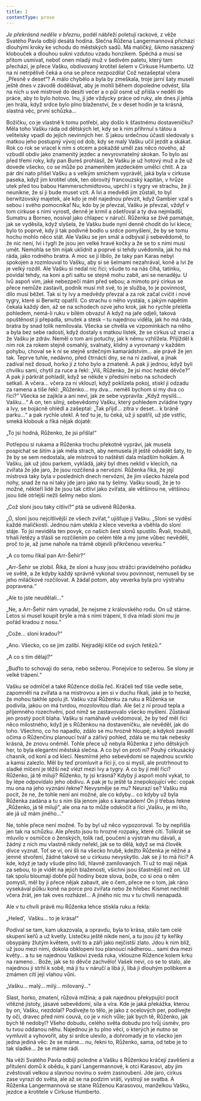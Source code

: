 ```yaml
---
title: I
contentType: prose
---
```


<section>

_Je překrásná neděle v březnu_, podél nábřeží poletují rackové, z věže Svatého Pavla odbíjí desátá hodina. Slečna Růžena Langermannová přichází dlouhými kroky ke vchodu do městských sadů. Má maličký, šikmo nasazený klobouček a dlouhou sukni vzdutou vzadu honzíkem. Spěchá a musí se přitom usmívat, neboť onen mladý muž v šedivém paletu, který tam přechází, je přece Vašku, obdivovaný krotitel šelem v Cirkuse Humberto. Už na ni netrpělivě čeká a ona se přece nezpozdila! Což nezašeptal včera „Přesně v deset“? A málo chybělo a byla by zmeškala, troje jarní šaty museli ještě dnes v závodě dodělávat, aby je mohli během dopoledne odvést, šila na nich u své mistrové do desíti večer a o půl osmé už přišla v neděli do práce, aby to bylo hotovo. Inu, jí jde vždycky práce od ruky, ale dnes jí jehla jen hrála, když srdce bylo plno blaženství, že v deset hodin je ta krásná, slastná věc, první schůzka…

Božíčku, co je vlastně k tomu potřebí, aby došlo k šťastnému dostaveníčku? Měla toho Vašku ráda od dětských let, kdy se k nim přihrnul s tátou a velitelsky vpadl do jejích nevinných her. S jakou srdečnou účastí sledovaly s matkou jeho postupný vývoj od dob, kdy se malý Vašku učil jezdit a skákat. Rok co rok se vracel k nim s otcem a pokaždé uměl zas něco nového, až vzbudil obdiv jako znamenitý jezdec a nevyrovnatelný skokan. To bylo asi před třemi roky, kdy pan Bureš prohlásil, že Vašku je už hotový muž a že už dovede všecko, co se může po znamenitém jezdeckém umělci chtít. A za pár dní nato přišel Vašku a s velkým smíchem vyprávěl, jaká byla v cirkuse paseka, když jim krotitel utek, ten obrovitý francouzský kapitán, v hrůze utek před tou babou Hammerschmidtovou, uprchl i s tygry ve strachu, že jí neunikne, že si ji bude muset vzít. A lvi a medvědi jim zůstali, to byl berwitzovský majetek, ale kdo je měl najednou převzít, když Gambier vzal s sebou i svého pomocníka! Nu, kdo by je převzal, Vašku je převzal, vždyť v tom cirkuse s nimi vyrostl, denně je krmil a ošetřoval a ty dva nejmladší, Sumatru a Borneo, nosíval jako chlapec v náručí. Růženka se živě pamatuje, jak se vyděsila, když slyšela, že Vašku bude nyní denně chodit do lví klece; bylo to poprvé, kdy ji tak podivně bodlo u srdce pomyšlení, že by se tomu hochu mohlo něco stát. Ale Vašku se jen smál a odbýval ji sebevědomě, to že nic není, lvi i tygři že jsou jen velké hravé kočky a že se to s nimi musí umět. Nemohla se tím nijak uklidnit a poprvé si tehdy uvědomila, jak ho má ráda, jako rodného bratra. A moc se jí líbilo, že taky pan Karas nebyl spokojen a rozmlouval to Vašku, aby si se šelmami nezahrával, koně a lvi že je velký rozdíl. Ale Vašku si nedal nic říci; všude to na nás číhá, tatínku, povídal tehdy, na koni a při saltu se stejně mohu zabít, ani se nenaděju. U lvů aspoň vím, jaké nebezpečí mám před sebou; a mimoto prý cirkus se přece nemůže zastavit, podnik musí mít své, to je služba, to je povinnost, dílo musí běžet. Tak si ty lvy a medvědy převzal a za rok začal cvičit i nové tygry, které si Berwitz opatřil. Co strachu o něho vystála, s jakým napětím čekala každý den, až se na schodech ozve jeho krok, jak ho rychle přelétla pohledem, nemá-li ruku v bílém obvazu! A když na jaře odjeli, taková opuštěnost ji přepadla, smutek a stesk – tu najednou viděla, jak ho má ráda, bratra by snad tolik nemilovala. Všecka se chvěla ve vzpomínkách na něho a byla bez sebe radostí, když dostaly s matkou lístek, že se cirkus už vrací a že Vašku je zdráv. Neměl o tom ani potuchy, jak k němu vzhlížela. Přijížděl k nim rok za rokem stejně osmahlý, svalnatý, klidný a vyrovnaný v každém pohybu, choval se k ní se stejně srdečným kamarádstvím… ale právě že jen tak. Teprve tuhle, nedávno, před čtrnácti dny, se na ni zadíval, a jinak zadíval než dosud, horko jí z toho bylo a zmateně. A pak ji jednou, když byli chvilku sami, chytil za ruce a řekl: „Víš, Růženko, že jsi moc hezké děvče?“ A pak ji párkrát pohladil, když se někde v předsíni nebo na schodech setkali. A včera… včera za ní vklouzl, když poklízela pokoj, stiskl ji odzadu za ramena a tiše řekl: „Růženko… my dva… neměli bychom si my dva co říci?“ Všecka se zajikla a ani neví, jak ze sebe vypravila: „Když myslíš… Vašku…“ A on, ten silný, sebevědomý Vašku, který pohledem zvládne tygry a lvy, se bojácně ohlédl a zašeptal: „Tak přijď… zítra v deset… k bráně parku…“ a pak rychle utekl. A teď tu je, tu čeká, už ji spatřil, už jde vstříc, smeká klobouk a říká nějak dojatě:

„To jsi hodná, Růženko, že jsi přišla!“

Potřepou si rukama a Růženka trochu překotně vypráví, jak musela pospíchat se šitím a jak měla strach, aby nemusela jít ještě odvádět šaty, to že by se sem nedostala, ale mistrová to naštěstí dala mladším holkám. A Vašku, jak už jdou parkem, vykládá, jaký byl dnes neklid v klecích, na zvířata že jde jaro, že jsou rozčilená a nervózní. Růženka říká, že její mistrová taky byla v posledních dnech nervózní, že jim všecko házela pod nohy, snad že na ni taky jde jaro jako na ty šelmy. Vašku soudí, že je to možné, někteří lidé že jsou tak citliví jako zvířata, ale většinou ne, většinou jsou lidé otrlejší nežli šelmy nebo sloni.

„Což sloni jsou taky citliví?“ ptá se udiveně Růženka.

„Ó, sloni jsou nejcitlivější ze všech zvířat,“ ujišťuje ji Vašku. „Sloni se vyděsí každé maličkosti. Jednou nám utekla z klece veverka a vběhla do sloní stáje. To jsi neviděla ten povyk, co našich šest slonů spustilo. Řvali, troubili, trhali řetězy a třásli se rozčilením po celém těle a my jsme vůbec nevěděli, proč to je, až jsme nahoře na trámě objevili přikrčenou veverku.“

„A co tomu říkal pan Arr-Šehir?“

„Arr-Šehir se zlobil. Říká, že sloni a husy jsou strážci pravidelného pořádku ve světě, a že kdyby každý správně vykonal svou povinnost, nemuseli by se jeho miláčkové rozčilovat. A žádal potom, aby veverka byla pro výstrahu popravena.“

„Ale to jste neudělali…“

„Ne, a Arr-Šehir nám vynadal, že nejsme z královského rodu. On už stárne. Letos si musel koupit brýle a má s nimi trápení, ti dva mladí sloni mu je pořád kradou z nosu.“

„Cože… sloni kradou?“

„Ano. Všecko, co se jim zalíbí. Nejraději klíče od svých řetězů.“

„A co s tím dělají?“

„Buďto to schovají do sena, nebo sežerou. Ponejvíce to sežerou. Se slony je velké trápení.“

Vašku se odmlčel a také Růžence došla řeč. Kráčeli teď tiše vedle sebe, zapomněli na zvířata a na mistrovou a jen si v duchu říkali, jaké je to hezké, že mohou takhle spolu jít. Vašku vzal Růženku za ruku a Růženka se podivila, jakou on má tvrdou, mozolovitou dlaň. Ale šel z ní proud tepla a příjemného rozechvění, pod nímž se zastavovalo všecko myšlení. Zůstával jen prostý pocit blaha. Vašku si namáhavě uvědomoval, že by teď měl říci něco milostného, když je s Růženkou na dostaveníčku, ale nevěděl, jak do toho. Všechno, co ho napadlo, zdálo se mu hrozně hloupé; a kdykoli zavadil očima o Růženčinu planoucí tvář a zářivý pohled, zdála se mu tak nebesky krásná, že znovu oněměl. Tohle přece už nebyla Růženka z jeho dětských her, to byla elegantní městská slečna. A co byl on proti ní? Pouhý cirkusácký chasník, od koní a od klecí. Nesmírné jeho sebevědomí se najednou scvrklo a kamsi zalezlo. Měl by teď promluvit a říci jí, co si myslí, ale protrhnout to sladké mlčení je těžší než vlézt mezi lvy a tygry. A co by jí měl říci? Růženko, já tě miluji? Růženko, ty jsi krásná? Kdyby jí aspoň mohl vykat, to by lépe odpovídalo jeho obdivu. A pak je tu ještě ta znepokojující věc: copak mu ona na jeho vyznání řekne? Nevysměje se mu? Neurazí se? Vašku má pocit, že ne, že tohle není ani možné, ale co kdyby… co kdyby už byla Růženka zadána a tu s ním šla jenom jako s kamarádem! On jí třebas řekne „Růženko, já tě miluji“, ale ona na to může odskočit a říci „Vašku, je mi líto, ale já už mám jiného…“

Ne, tohle přece není možné. To by byl už něco vypozoroval. To by nepřišla jen tak na schůzku. Ale přesto jsou to hrozné rozpaky, které cítí. Tolikrát se mluvilo v osmičce o ženských, tolik rad, poučení a výstrah mu dávali, a žádný z nich mu vlastně nikdy neřekl, jak se to dělá, když se má člověk dívce vyznat. Toť se ví, oni šli na všecko hrubě, kdežto Růženka je něžné a jemné stvoření, žádné takové se u cirkusu nevyskytlo. Jak se jí to má říci? A kde, když je tady všude plno lidí, hlavně zamilovaných. Ti už to mají nějak za sebou, to je vidět na jejich blaženosti, všichni jsou šťastnější než on. Už tak spolu bloumají dobře půl hodiny beze slova, bože, co si ona o něm pomyslí, měl by ji přece nějak zabavit, ale o čem, přece ne o tom, jak ráno vysekával půlku koně na porce pro zvířata nebo že hřebec Kismet nechtěl včera žrát, jen tak oves rozházel… A jiného nic mu v tu chvíli nenapadá.

Ale v tu chvíli právě mu Růženka lehce stiskla ruku a řekla:

„Heled’,  Vašku… to je krása!“

Podíval se tam, kam ukazovala, a opravdu, byla to krása, stálo tam celé skupení keřů a už kvetly. Lístečku ještě nikde není, a tu jsou již ty keříky obsypány žlutým květem, svítí to a září jako nejčistší zlato. Jdou k nim blíž, už jsou mezi nimi, dokola obklopeni tou planoucí nádherou… sami dva mezi květy… a tu se najednou Vaškovi zvedá ruka, vklouzne Růžence kolem krku na rameno… Bože, jak se to děvče zachvělo! Vašek neví, co se to stalo, ale najednou ji strhl k sobě, má ji tu v náručí a líbá ji, líbá ji dlouhým polibkem a zmámen cítí její vlahou vůni.

„Vašku… malý… milý… milovaný…“

Slast, horko, zmatení, růžová mlžina; a pak najednou překypující pocit vítězné jistoty, jásavé sebevědomí, síla a víra. Kde je jaká překážka, kterou by on, Vašku, nezdolal? Podívejte to tělo, je jako z ocelových per, podívejte ty oči, dravec před nimi couvá, co je v nich vůle; jak bych tě, Růženko, jak bych tě nedobyl? Všeho dobudu, celého světa dobudu pro tvůj úsměv, pro tu tvou oddanou něhu. Najednou je tu plno věcí, o kterých je nutno se vymluvit a vyhovořit, aby si srdce ulevilo, a dohromady je to všecko jen jedna jediná věc: že se máme… nu, řekni to, Růženko, sama, od tebe je to tak sladké… že se máme rádi.

Na věži Svatého Pavla odbíjí poledne a Vašku s Růženkou kráčejí zavěšeni a přituleni domů k obědu, k paní Langermannové, k otci Karasovi, aby jim zvěstovali velkou a slavnou novinu o svém zasnoubení. Jde jaro, cirkus zase vyrazí do světa, ale až se na podzim vrátí, vystrojí se svatba. A Růženka Langermannová se stane Růženou Karasovou, manželkou Vašku, jezdce a krotitele v Cirkuse Humberto.

</section>
